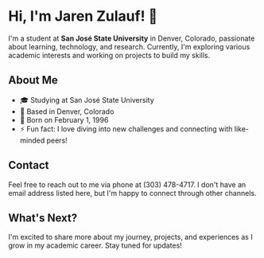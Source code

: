 # Hi, I'm Jaren Zulauf! 👋

I'm a student at **San José State University** in Denver, Colorado, passionate about learning, technology, and research. Currently, I'm exploring various academic interests and working on projects to build my skills.

## About Me
- 🎓 Studying at San José State University
- 📍 Based in Denver, Colorado
- 📅 Born on February 1, 1996
- ⚡ Fun fact: I love diving into new challenges and connecting with like-minded peers!

## Contact
Feel free to reach out to me via phone at (303) 478-4717. I don't have an email address listed here, but I'm happy to connect through other channels.

## What's Next?
I'm excited to share more about my journey, projects, and experiences as I grow in my academic career. Stay tuned for updates!
